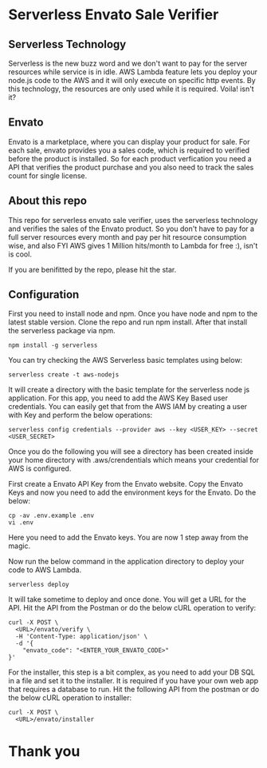 # Serverless Envato Sale Verifier

## Serverless Technology
Serverless is the new buzz word and we don't want to pay for the server resources while service is in idle. AWS Lambda feature lets you deploy your node.js code to the AWS and it will only execute on specific http events. By this technology, the resources are only used while it is required. Voila! isn't it?

## Envato
Envato is a marketplace, where you can display your product for sale. For each sale, envato provides you a sales code, which is required to verified before the product is installed. So for each product verfication you need a API that verifies the product purchase and you also need to track the sales count for single license.

## About this repo
This repo for serverless envato sale verifier, uses the serverless technology and verifies the sales of the Envato product. So you don't have to pay for a full server resources every month and pay per hit resource consumption wise, and also FYI AWS gives 1 Million hits/month to Lambda for free :), isn't is cool.

If you are benifitted by the repo, please hit the star.

## Configuration

First you need to install node and npm. Once you have node and npm to the latest stable version. Clone the repo and run npm install. After that install the serverless package via npm.

    npm install -g serverless

You can try checking the AWS Serverless basic templates using below:

    serverless create -t aws-nodejs

It will create a directory with the basic template for the serverless node js application. For this app, you need to add the AWS Key Based user credentials. You can easily get that from the AWS IAM by creating a user with Key and perform the below operations:

    serverless config credentials --provider aws --key <USER_KEY> --secret <USER_SECRET>

Once you do the following you will see a directory has been created inside your home directory with .aws/crendentials which means your credential for AWS is configured.

First create a Envato API Key from the Envato website. Copy the Envato Keys and now you need to add the environment keys for the Envato. Do the below:

    cp -av .env.example .env
    vi .env

Here you need to add the Envato keys. You are now 1 step away from the magic.

Now run the below command in the application directory to deploy your code to AWS Lambda.

    serverless deploy

It will take sometime to deploy and once done. You will get a URL for the API. Hit the API from the Postman or do the below cURL operation to verify:

```
curl -X POST \
  <URL>/envato/verify \
  -H 'Content-Type: application/json' \
  -d '{
	"envato_code": "<ENTER_YOUR_ENVATO_CODE>"
}'
```

For the installer, this step is a bit complex, as you need to add your DB SQL in a file and set it to the installer. It is required if you have your own web app that requires a database to run. Hit the following API from the postman or do the below cURL operation to installer:

```
curl -X POST \
  <URL>/envato/installer
```

# Thank you

